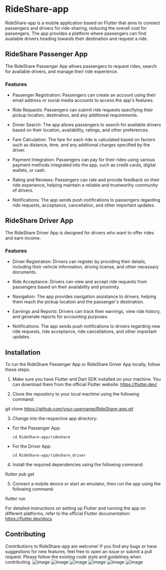 # RideShare-app


RideShare-app is a mobile application based on Flutter that aims to connect passengers and drivers for ride-sharing, reducing the overall cost for passengers. The app provides a platform where passengers can find available drivers heading towards their destination and request a ride.


## RideShare Passenger App


The RideShare Passenger App allows passengers to request rides, search for available drivers, and manage their ride experience.

### Features


- Passenger Registration: Passengers can create an account using their email address or social media accounts to access the app's features.

- Ride Requests: Passengers can submit ride requests specifying their pickup location, destination, and any additional requirements.

- Driver Search: The app allows passengers to search for available drivers based on their location, availability, ratings, and other preferences.

- Fare Calculation: The fare for each ride is calculated based on factors such as distance, time, and any additional charges specified by the driver.

- Payment Integration: Passengers can pay for their rides using various payment methods integrated into the app, such as credit cards, digital wallets, or cash.

- Rating and Reviews: Passengers can rate and provide feedback on their ride experience, helping maintain a reliable and trustworthy community of drivers.

- Notifications: The app sends push notifications to passengers regarding ride requests, acceptance, cancellation, and other important updates.

## RideShare Driver App


The RideShare Driver App is designed for drivers who want to offer rides and earn income.

### Features


- Driver Registration: Drivers can register by providing their details, including their vehicle information, driving license, and other necessary documents.

- Ride Acceptance: Drivers can view and accept ride requests from passengers based on their availability and proximity.

- Navigation: The app provides navigation assistance to drivers, helping them reach the pickup location and the passenger's destination.

- Earnings and Reports: Drivers can track their earnings, view ride history, and generate reports for accounting purposes.

- Notifications: The app sends push notifications to drivers regarding new ride requests, ride acceptance, ride cancellations, and other important updates.

## Installation


To run the RideShare Passenger App or RideShare Driver App locally, follow these steps:

1. Make sure you have Flutter and Dart SDK installed on your machine. You can download them from the official Flutter website: https://flutter.dev/

2. Clone the repository to your local machine using the following command:

git clone https://github.com/your-username/RideShare-app.git

3. Change into the respective app directory:

- For the Passenger App:

  ```
  cd RideShare-app/rideshare
  ```

- For the Driver App:

  ```
  cd RideShare-app/rideshare_driver
  ```

4. Install the required dependencies using the following command:

flutter pub get

5. Connect a mobile device or start an emulator, then run the app using the following command:

flutter run

For detailed instructions on setting up Flutter and running the app on different platforms, refer to the official Flutter documentation: https://flutter.dev/docs

## Contributing

Contributions to RideShare-app are welcome! If you find any bugs or have suggestions for new features, 
feel free to open an issue or submit a pull request. Please follow the existing code style and guidelines when contributing.
![image](https://github.com/AbuhaithemAlthry/ride-share-app/assets/107338221/a98cc951-b10c-4343-9aa2-a52da9b0cc68)
![image](https://github.com/AbuhaithemAlthry/ride-share-app/assets/107338221/56510808-c48d-48f0-922b-995223905ddd)
![image](https://github.com/AbuhaithemAlthry/ride-share-app/assets/107338221/2230141c-0b31-4d2f-8f4f-1436744548c9)
![image](https://github.com/AbuhaithemAlthry/ride-share-app/assets/107338221/96e1e16f-a42d-4fae-8e3b-a90e1ccf1842)
![image](https://github.com/AbuhaithemAlthry/ride-share-app/assets/107338221/0697ba34-cdd3-478c-908f-fa5be1c78ff8)
![image](https://github.com/AbuhaithemAlthry/ride-share-app/assets/107338221/b7a1135c-6a28-4768-911f-de320475a2a0)

